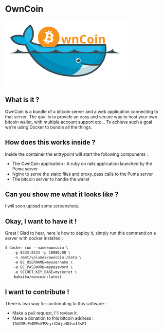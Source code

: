 # OwnCoin

![logo](https://raw.githubusercontent.com/HipsterWhale/ownCoin/master/app/assets/images/owncoin_little.png)

## What is it ?

OwnCoin is a bundle of a bitcoin server and a web application connecting to that server. The goal is to provide an easy and secure way to host your own bitcoin wallet, with multiple account support etc... To achieve such a goal we're using Docker to bundle all the things.

## How does this works inside ?

Inside the container the entrypoint will start the following components :
 - The OwnCoin application : A ruby on rails application launched by the Puma server
 - Nginx to serve the static files and proxy_pass calls to the Puma server
 - The bitcoin server to handle the wallet

## Can you show me what it looks like ?

I will soon upload some screenshots.

## Okay, I want to have it !

Great ! Glad to hear, here is how to deploy it, simply run this command on a server with docker installed :

```
$ docker run --name=owncoin \
    -p 8333:8333 -p 10080:80 \
    -v /mnt/volumes/owncoin:/data \
    -e BC_USERNAME=myusername \
    -e BC_PASSWORD=mypassword \
    -e SECRET_KEY_BASE=mysecret \
    bahaika/owncoin:latest
```

## I want to contribute !

There is two way for contrinuting to this software :

 - Make a pull request, I'll review it.
 - Make a donation to this bitcoin address : `194V2BoPvDEMdYP2nyrX2djuHQJsm13sF1`

